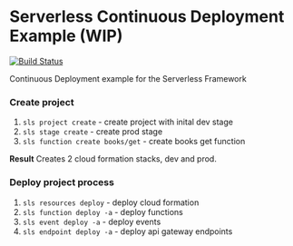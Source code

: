 # Serverless Continuous Deployment Example (WIP)
[![Build Status](https://travis-ci.org/johncmckim/serverless-cd-example.svg?branch=master)](https://travis-ci.org/johncmckim/serverless-cd-example)

Continuous Deployment example for the Serverless Framework


### Create project
1. `sls project create` - create project with inital dev stage
2. `sls stage create` - create prod stage
3. `sls function create books/get` - create books get function

**Result**
Creates 2 cloud formation stacks, dev and prod.

### Deploy project process
1. `sls resources deploy` - deploy cloud formation
2. `sls function deploy -a` - deploy functions
3. `sls event deploy -a` - deploy events
4. `sls endpoint deploy -a` - deploy api gateway endpoints

